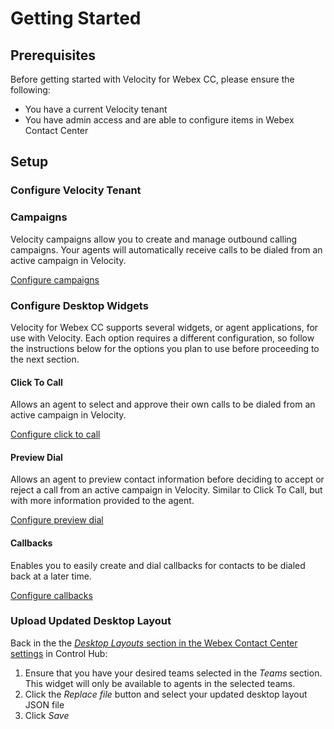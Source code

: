 # Getting Started

## Prerequisites

Before getting started with Velocity for Webex CC, please ensure the following:

- You have a current Velocity tenant
- You have admin access and are able to configure items in Webex Contact Center

## Setup

### Configure Velocity Tenant

### Campaigns

Velocity campaigns allow you to create and manage outbound calling campaigns. Your agents will automatically receive calls to be dialed from an active campaign in Velocity.

[Configure campaigns](./features/CAMPAIGNS.md)

### Configure Desktop Widgets

Velocity for Webex CC supports several widgets, or agent applications, for use with Velocity. Each option requires a different configuration, so follow the instructions below for the options you plan to use before proceeding to the next section.

#### Click To Call

Allows an agent to select and approve their own calls to be dialed from an active campaign in Velocity.

[Configure click to call](./features/CLICK-TO-CALL.md)

#### Preview Dial

Allows an agent to preview contact information before deciding to accept or reject a call from an active campaign in Velocity. Similar to Click To Call, but with more information provided to the agent.

[Configure preview dial](./features/PREVIEW-DIAL.md)

#### Callbacks

Enables you to easily create and dial callbacks for contacts to be dialed back at a later time.

[Configure callbacks](./features/CALLBACKS.md)

### Upload Updated Desktop Layout

Back in the the [_Desktop Layouts_ section in the Webex Contact Center settings](https://admin.webex.com/wxcc/desktop-experience/desktop-layouts) in Control Hub:

1. Ensure that you have your desired teams selected in the _Teams_ section. This widget will only be available to agents in the selected teams.
2. Click the _Replace file_ button and select your updated desktop layout JSON file
3. Click _Save_
